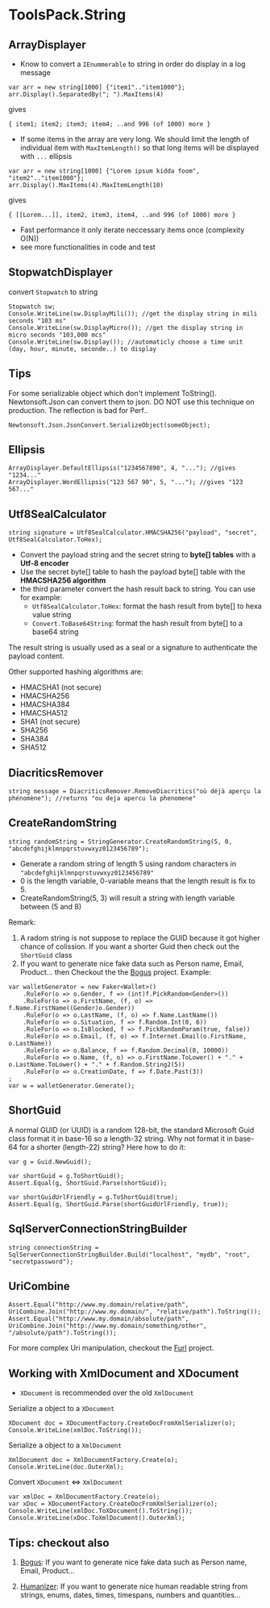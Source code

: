 # ToolsPack.String

## ArrayDisplayer

- Know to convert a `IEnummerable` to string in order do display in a log message

```CSharp
var arr = new string[1000] {"item1".."item1000"};
arr.Display().SeparatedBy("; ").MaxItems(4)
```

gives

```
{ item1; item2; item3; item4; ..and 996 (of 1000) more }
```

- If some items in the array are very long. We should limit the length of individual item with `MaxItemLength()` so that long items will be displayed with `...` ellipsis

```CSharp
var arr = new string[1000] {"Lorem ipsum kidda foom", "item2".."item1000"};
arr.Display().MaxItems(4).MaxItemLength(10)
```

gives

```
{ [[Lorem...]], item2, item3, item4, ..and 996 (of 1000) more }
```

- Fast performance it only iterate neccessary items once (complexity O(N))
- see more functionalities in code and test

## StopwatchDisplayer

convert `Stopwatch` to string

```CSharp
Stopwatch sw;
Console.WriteLine(sw.DisplayMili()); //get the display string in mili seconds "103 ms"
Console.WriteLine(sw.DisplayMicro()); //get the display string in micro seconds "103,000 mcs"
Console.WriteLine(sw.Display()); //automaticly choose a time unit (day, hour, minute, seconde..) to display
```

## Tips

For some serializable object which don't implement ToString(). Newtonsoft.Json can convert them to json. DO NOT use this technique on production. The reflection is bad for Perf..

```CSharp
Newtonsoft.Json.JsonConvert.SerializeObject(someObject);
```

## Ellipsis

```CSharp
ArrayDisplayer.DefaultEllipsis("1234567890", 4, "..."); //gives "1234..."
ArrayDisplayer.WordEllipsis("123 567 90", 5, "..."); //gives "123 567..."
```

## Utf8SealCalculator

```CSharp
string signature = Utf8SealCalculator.HMACSHA256("payload", "secret", Utf8SealCalculator.ToHex);
```
* Convert the payload string and the secret string to **byte[] tables** with a **Utf-8 encoder**
* Use the secret byte[] table to hash the payload byte[] table with the **HMACSHA256 algorithm**
* the third parameter convert the hash result back to string. You can use for example:
  * `Utf8SealCalculator.ToHex`: format the hash result from byte[] to hexa value string
  * `Convert.ToBase64String`: format the hash result from byte[] to a base64 string

The result string is usually used as a seal or a signature to authenticate the payload content. 

Other supported hashing algorithms are:
* HMACSHA1 (not secure)
* HMACSHA256
* HMACSHA384
* HMACSHA512
* SHA1 (not secure)
* SHA256
* SHA384
* SHA512

## DiacriticsRemover

```CSharp
string message = DiacriticsRemover.RemoveDiacritics("où déjà aperçu la phénomène"); //returns "ou deja apercu la phenomene"
```

## CreateRandomString

```CSharp
string randomString = StringGenerator.CreateRandomString(5, 0, "abcdefghijklmnpqrstuvwxyz0123456789");
```
- Generate a random string of length 5 using random characters in `"abcdefghijklmnpqrstuvwxyz0123456789"`
- 0 is the length variable, 0-variable means that the length result is fix to 5.
- CreateRandomString(5, 3) will result a string with length variable between (5 and 8)

Remark:

1. A radom string is not suppose to replace the GUID because it got higher chance of colission. If you want a shorter Guid then check out the `ShortGuid` class
2. If you want to generate nice fake data such as Person name, Email, Product... then Checkout the the [Bogus](https://github.com/bchavez/Bogus) project. Example:

```CSharp
var walletGenerator = new Faker<Wallet>()
    .RuleFor(o => o.Gender, f => (int)f.PickRandom<Gender>())
    .RuleFor(o => o.FirstName, (f, o) => f.Name.FirstName((Gender)o.Gender))
    .RuleFor(o => o.LastName, (f, o) => f.Name.LastName())
    .RuleFor(o => o.Situation, f => f.Random.Int(0, 6))
    .RuleFor(o => o.IsBlocked, f => f.PickRandomParam(true, false))
    .RuleFor(o => o.Email, (f, o) => f.Internet.Email(o.FirstName, o.LastName))
    .RuleFor(o => o.Balance, f => f.Random.Decimal(0, 10000))
    .RuleFor(o => o.Name, (f, o) => o.FirstName.ToLower() + "." + o.LastName.ToLower() + "." + f.Random.String2(5))
    .RuleFor(o => o.CreationDate, f => f.Date.Past(3))
;
var w = walletGenerator.Generate();
```

## ShortGuid

A normal GUID (or UUID) is a random 128-bit, the standard Microsoft Guid class format it in base-16 so a length-32 string.
Why not format it in base-64 for a shorter (length-22) string? Here how to do it:

```CSharp
var g = Guid.NewGuid();

var shortGuid = g.ToShortGuid();
Assert.Equal(g, ShortGuid.Parse(shortGuid));

var shortGuidUrlFriendly = g.ToShortGuid(true);
Assert.Equal(g, ShortGuid.Parse(shortGuidUrlFriendly, true));
```

## SqlServerConnectionStringBuilder

```Csharp
string connectionString = SqlServerConnectionStringBuilder.Build("localhost", "mydb", "root", "secretpassword");
```

## UriCombine

```Csharp
Assert.Equal("http://www.my.domain/relative/path", UriCombine.Join("http://www.my.domain/", "relative/path").ToString());
Assert.Equal("http://www.my.domain/absolute/path", UriCombine.Join("http://www.my.domain/something/other", "/absolute/path").ToString());
```

For more complex Uri manipulation, checkout the [Furl](https://flurl.dev/) project.

## Working with XmlDocument and XDocument

* `XDocument` is recommended over the old `XmlDocument`

Serialize a object to a `XDocument`

```Csharp
XDocument doc = XDocumentFactory.CreateDocFromXmlSerializer(o);
Console.WriteLine(xmlDoc.ToString());
```

Serialize a object to a `XmlDocument`

```Csharp
XmlDocument doc = XmlDocumentFactory.Create(o);
Console.WriteLine(doc.OuterXml);
```

Convert `XDocument` <=> `XmlDocument`

```Csharp
var xmlDoc = XmlDocumentFactory.Create(o);
var xDoc = XDocumentFactory.CreateDocFromXmlSerializer(o);
Console.WriteLine(xmlDoc.ToXDocument().ToString());
Console.WriteLine(xDoc.ToXmlDocument().OuterXml);
```

## Tips: checkout also

1. [Bogus](https://github.com/bchavez/Bogus): If you want to generate nice fake data such as Person name, Email, Product...

2. [Humanizer](https://github.com/Humanizr/Humanizer): If you want to generate nice human readable string from strings, enums, dates, times, timespans, numbers and quantities...


